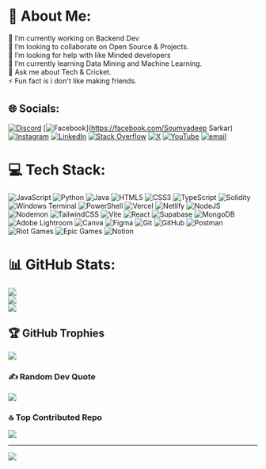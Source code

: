 # 💫 About Me:
🔭 I’m currently working on Backend Dev <br>👯 I’m looking to collaborate on Open Source & Projects. <br>🤝 I’m looking for help with like Minded developers<br>🌱 I’m currently learning Data Mining and Machine Learning.<br>💬 Ask me about Tech & Cricket.<br>⚡ Fun fact is i don't like making friends.


## 🌐 Socials:
[![Discord](https://img.shields.io/badge/Discord-%237289DA.svg?logo=discord&logoColor=white)](https://discord.gg/soumyadeepsarkar_2004) [![Facebook](https://img.shields.io/badge/Facebook-%231877F2.svg?logo=Facebook&logoColor=white)](https://facebook.com/Soumyadeep Sarkar) [![Instagram](https://img.shields.io/badge/Instagram-%23E4405F.svg?logo=Instagram&logoColor=white)](https://instagram.com/_hmm.soumo_) [![LinkedIn](https://img.shields.io/badge/LinkedIn-%230077B5.svg?logo=linkedin&logoColor=white)](https://linkedin.com/in/in/soumyadeep-sarkar2004) [![Stack Overflow](https://img.shields.io/badge/-Stackoverflow-FE7A16?logo=stack-overflow&logoColor=white)](https://stackoverflow.com/users/users/30085754/soumyadeep-sarkar) [![X](https://img.shields.io/badge/X-black.svg?logo=X&logoColor=white)](https://x.com/sarkar58153) [![YouTube](https://img.shields.io/badge/YouTube-%23FF0000.svg?logo=YouTube&logoColor=white)](https://youtube.com/@@technical-lychallengedshan6629) [![email](https://img.shields.io/badge/Email-D14836?logo=gmail&logoColor=white)](mailto:soumyadeepsarkar2004@outlook.com) 

# 💻 Tech Stack:
![JavaScript](https://img.shields.io/badge/javascript-%23323330.svg?style=plastic&logo=javascript&logoColor=%23F7DF1E) ![Python](https://img.shields.io/badge/python-3670A0?style=plastic&logo=python&logoColor=ffdd54) ![Java](https://img.shields.io/badge/java-%23ED8B00.svg?style=plastic&logo=openjdk&logoColor=white) ![HTML5](https://img.shields.io/badge/html5-%23E34F26.svg?style=plastic&logo=html5&logoColor=white) ![CSS3](https://img.shields.io/badge/css3-%231572B6.svg?style=plastic&logo=css3&logoColor=white) ![TypeScript](https://img.shields.io/badge/typescript-%23007ACC.svg?style=plastic&logo=typescript&logoColor=white) ![Solidity](https://img.shields.io/badge/Solidity-%23363636.svg?style=plastic&logo=solidity&logoColor=white) ![Windows Terminal](https://img.shields.io/badge/Windows%20Terminal-%234D4D4D.svg?style=plastic&logo=windows-terminal&logoColor=white) ![PowerShell](https://img.shields.io/badge/PowerShell-%235391FE.svg?style=plastic&logo=powershell&logoColor=white) ![Vercel](https://img.shields.io/badge/vercel-%23000000.svg?style=plastic&logo=vercel&logoColor=white) ![Netlify](https://img.shields.io/badge/netlify-%23000000.svg?style=plastic&logo=netlify&logoColor=#00C7B7) ![NodeJS](https://img.shields.io/badge/node.js-6DA55F?style=plastic&logo=node.js&logoColor=white) ![Nodemon](https://img.shields.io/badge/NODEMON-%23323330.svg?style=plastic&logo=nodemon&logoColor=%BBDEAD) ![TailwindCSS](https://img.shields.io/badge/tailwindcss-%2338B2AC.svg?style=plastic&logo=tailwind-css&logoColor=white) ![Vite](https://img.shields.io/badge/vite-%23646CFF.svg?style=plastic&logo=vite&logoColor=white) ![React](https://img.shields.io/badge/react-%2320232a.svg?style=plastic&logo=react&logoColor=%2361DAFB) ![Supabase](https://img.shields.io/badge/Supabase-3ECF8E?style=plastic&logo=supabase&logoColor=white) ![MongoDB](https://img.shields.io/badge/MongoDB-%234ea94b.svg?style=plastic&logo=mongodb&logoColor=white) ![Adobe Lightroom](https://img.shields.io/badge/Adobe%20Lightroom-31A8FF.svg?style=plastic&logo=Adobe%20Lightroom&logoColor=white) ![Canva](https://img.shields.io/badge/Canva-%2300C4CC.svg?style=plastic&logo=Canva&logoColor=white) ![Figma](https://img.shields.io/badge/figma-%23F24E1E.svg?style=plastic&logo=figma&logoColor=white) ![Git](https://img.shields.io/badge/git-%23F05033.svg?style=plastic&logo=git&logoColor=white) ![GitHub](https://img.shields.io/badge/github-%23121011.svg?style=plastic&logo=github&logoColor=white) ![Postman](https://img.shields.io/badge/Postman-FF6C37?style=plastic&logo=postman&logoColor=white) ![Riot Games](https://img.shields.io/badge/riotgames-D32936.svg?style=plastic&logo=riotgames&logoColor=white) ![Epic Games](https://img.shields.io/badge/epicgames-%23313131.svg?style=plastic&logo=epicgames&logoColor=white) ![Notion](https://img.shields.io/badge/Notion-%23000000.svg?style=plastic&logo=notion&logoColor=white)
# 📊 GitHub Stats:
![](https://github-readme-stats.vercel.app/api?username=soumyadeepsarkar-2004&theme=dark&hide_border=false&include_all_commits=true&count_private=true)<br/>
![](https://nirzak-streak-stats.vercel.app/?user=soumyadeepsarkar-2004&theme=dark&hide_border=false)<br/>
![](https://github-readme-stats.vercel.app/api/top-langs/?username=soumyadeepsarkar-2004&theme=dark&hide_border=false&include_all_commits=true&count_private=true&layout=compact)

## 🏆 GitHub Trophies
![](https://github-profile-trophy.vercel.app/?username=soumyadeepsarkar-2004&theme=dracula&no-frame=true&no-bg=false&margin-w=4)

### ✍️ Random Dev Quote
![](https://quotes-github-readme.vercel.app/api?type=horizontal&theme=radical)

### 🔝 Top Contributed Repo
![](https://github-contributor-stats.vercel.app/api?username=soumyadeepsarkar-2004&limit=5&theme=dark&combine_all_yearly_contributions=true)

---
[![](https://visitcount.itsvg.in/api?id=soumyadeepsarkar-2004&icon=1&color=1)](https://visitcount.itsvg.in)

<!-- Proudly created with GPRM ( https://gprm.itsvg.in ) -->